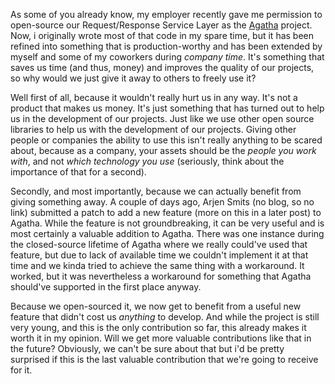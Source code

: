 As some of you already know, my employer recently gave me permission to open-source our Request/Response Service Layer as the <a href="http://code.google.com/p/agatha-rrsl/">Agatha</a> project.  Now, i originally wrote most of that code in my spare time, but it has been refined into something that is production-worthy and has been extended by myself and some of my coworkers during <em>company time</em>.   It's something that saves us time (and thus, money) and improves the quality of our projects, so why would we just give it away to others to freely use it?

Well first of all, because it wouldn't really hurt us in any way.  It's not a product that makes us money.  It's just something that has turned out to help us in the development of our projects.  Just like we use other open source libraries to help us with the development of our projects.  Giving other people or companies the ability to use this isn't really anything to be scared about, because as a company, your assets should be the <em>people you work with</em>, and not <em>which technology you use</em> (seriously, think about the importance of that for a second).

Secondly, and most importantly, because we can actually benefit from giving something away.  A couple of days ago, Arjen Smits (no blog, so no link) submitted a patch to add a new feature (more on this in a later post) to Agatha.  While the feature is not groundbreaking, it can be very useful and is most certainly a valuable addition to Agatha.  There was one instance during the closed-source lifetime of Agatha where we really could've used that feature, but due to lack of available time we couldn't implement it at that time and we kinda tried to achieve the same thing with a workaround.  It worked, but it was nevertheless a workaround for something that Agatha should've supported in the first place anyway.

Because we open-sourced it, we now get to benefit from a useful new feature that didn't cost us <em>anything</em> to develop.  And while the project is still very young, and this is the only contribution so far, this already makes it worth it in my opinion.  Will we get more valuable contributions like that in the future?  Obviously, we can't be sure about that but i'd be pretty surprised if this is the last valuable contribution that we're going to receive for it.